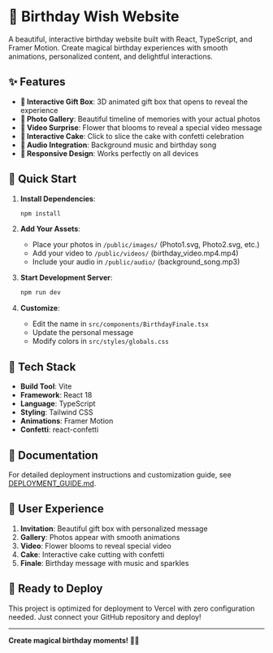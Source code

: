 
# 🎂 Birthday Wish Website

A beautiful, interactive birthday website built with React, TypeScript, and Framer Motion. Create magical birthday experiences with smooth animations, personalized content, and delightful interactions.

## ✨ Features

- **🎁 Interactive Gift Box**: 3D animated gift box that opens to reveal the experience
- **📸 Photo Gallery**: Beautiful timeline of memories with your actual photos
- **🌸 Video Surprise**: Flower that blooms to reveal a special video message
- **🎂 Interactive Cake**: Click to slice the cake with confetti celebration
- **🎵 Audio Integration**: Background music and birthday song
- **📱 Responsive Design**: Works perfectly on all devices

## 🚀 Quick Start

1. **Install Dependencies**:
   ```bash
   npm install
   ```

2. **Add Your Assets**:
   - Place your photos in `/public/images/` (Photo1.svg, Photo2.svg, etc.)
   - Add your video to `/public/videos/` (birthday_video.mp4.mp4)
   - Include your audio in `/public/audio/` (background_song.mp3)

3. **Start Development Server**:
   ```bash
   npm run dev
   ```

4. **Customize**:
   - Edit the name in `src/components/BirthdayFinale.tsx`
   - Update the personal message
   - Modify colors in `src/styles/globals.css`

## 🎨 Tech Stack

- **Build Tool**: Vite
- **Framework**: React 18
- **Language**: TypeScript
- **Styling**: Tailwind CSS
- **Animations**: Framer Motion
- **Confetti**: react-confetti

## 📖 Documentation

For detailed deployment instructions and customization guide, see [DEPLOYMENT_GUIDE.md](./DEPLOYMENT_GUIDE.md).

## 🎯 User Experience

1. **Invitation**: Beautiful gift box with personalized message
2. **Gallery**: Photos appear with smooth animations
3. **Video**: Flower blooms to reveal special video
4. **Cake**: Interactive cake cutting with confetti
5. **Finale**: Birthday message with music and sparkles

## 🌟 Ready to Deploy

This project is optimized for deployment to Vercel with zero configuration needed. Just connect your GitHub repository and deploy!

---

**Create magical birthday moments! 🎉✨**
  